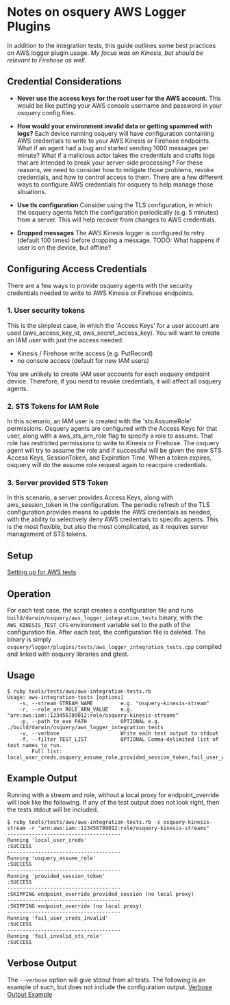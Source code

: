 # Notes on osquery AWS Logger Plugins
In addition to the integration tests, this guide outlines some best practices on AWS logger plugin usage. *My focus was on Kinesis, but should be relevant to Firehose as well*.

## Credential Considerations
- **Never use the access keys for the root user for the AWS account.**  This would be like putting your AWS console username and password in your osquery config files.

- **How would your environment invalid data or getting spammed with logs?**  Each device running osquery will have configuration containing AWS credentials to write to your AWS Kinesis or Firehose endpoints.  What if an agent had a bug and started sending 1000 messages per minute?  What if a malicious actor takes the credentials and crafts logs that are intended to break your server-side processing?  For these reasons, we need to consider how to mitigate those problems, revoke credentials, and how to control access to them.  There are a few different ways to configure AWS credentials for osquery to help manage those situations.

- **Use tls configuration**  Consider using the TLS configuration, in which the osquery agents fetch the configuration periodically (e.g. 5 minutes) from a server.  This will help recover from changes to AWS credentials.
- **Dropped messages** The AWS Kinesis logger is configured to retry (default 100 times) before dropping a message.  TODO: What happens if user is on the device, but offline?

## Configuring Access Credentials
There are a few ways to provide osquery agents with the security credentials needed to write to AWS Kinesis or Firehose endpoints.

### 1. User security tokens
This is the simplest case, in which the 'Access Keys' for a user account are used (aws_access_key_id, aws_secret_access_key). You will want to create an IAM user with just the access needed:
 - Kinesis / Firehose write access (e.g. PutRecord)
 - no console access (default for new IAM users)

You are unlikely to create IAM user accounts for each osquery endpoint device.  Therefore, if you need to revoke credentials, it will affect all osquery agents.

### 2. STS Tokens for IAM Role
In this scenario, an IAM user is created with the 'sts:AssumeRole' permissions.  Osquery agents are configured with the Access Keys for that user, along with a aws_sts_arn_role flag to specify a role to assume.  That role has restricted permissions to write to Kinesis or Firehose.  The osquery agent will try to assume the role and if successful will be given the new STS Access Keys, SessionToken, and Expiration Time.  When a token expires, osquery will do the assume role request again to reacquire credentials.

### 3. Server provided STS Token
In this scenario, a server provides Access Keys, along with aws_session_token in the configuration.  The periodic refresh of the TLS configuration provides means to update the AWS credentials as needed, with the ability to selectively deny AWS credentials to specific agents.  This is the most flexible, but also the most complicated, as it requires server management of STS tokens.

## Setup
[Setting up for AWS tests](./setup.md)

## Operation
For each test case, the script creates a configuration file and runs `build/darwin/osquery/aws_logger_integration_tests` binary, with the `AWS_KINESIS_TEST_CFG` environment variable set to the path of the configuration file.  After each test, the configuration file is deleted.  The binary is simply `osquery/logger/plugins/tests/aws_logger_integration_tests.cpp` compiled and linked with osquery libraries and gtest.

## Usage
```
$ ruby tools/tests/aws/aws-integration-tests.rb
Usage: aws-integration-tests [options]
    -s, --stream STREAM_NAME         e.g. "osquery-kinesis-stream"
    -r, --role_arn ROLE_ARN_VALUE    e.g. "arn:aws:iam::123456789012:role/osquery-kinesis-streams"
    -p, --path_to_exe PATH           OPTIONAL e.g. ./build/darwin/osquery/aws_logger_integration_tests
    -v, --verbose                    Write each test output to stdout
    -f, --filter TEST_LIST           OPTIONAL Comma-delimited list of test names to run.
		Full list: local_user_creds,osquery_assume_role,provided_session_token,fail_user_creds_invalid,fail_invalid_sts_role,endpoint_override,endpoint_override_provided_session
```

## Example Output
Running with a stream and role, without a local proxy for endpoint_override will look like the following.  If any of the test output does not look right, then the tests stdout will be included.
```
$ ruby tools/tests/aws/aws-integration-tests.rb -s osquery-kinesis-stream -r "arn:aws:iam::123456789012:role/osquery-kinesis-streams"
-------------------------------------
Running 'local_user_creds'
:SUCCESS
-------------------------------------
Running 'osquery_assume_role'
:SUCCESS
-------------------------------------
Running 'provided_session_token'
:SUCCESS
-------------------------------------
:SKIPPING endpoint_override_provided_session (no local proxy)
-------------------------------------
:SKIPPING endpoint_override (no local proxy)
-------------------------------------
Running 'fail_user_creds_invalid'
:SUCCESS
-------------------------------------
Running 'fail_invalid_sts_role'
:SUCCESS
```

## Verbose Output
The `--verbose` option will give stdout from all tests.  The following is an example of such, but does not include the configuration output.
[Verbose Output Example](./example-verbose-output.txt)
